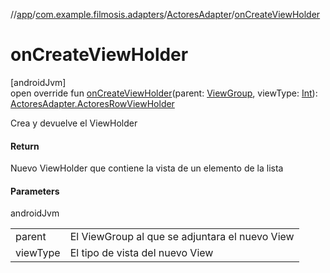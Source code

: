 //[app](../../../index.md)/[com.example.filmosis.adapters](../index.md)/[ActoresAdapter](index.md)/[onCreateViewHolder](on-create-view-holder.md)

# onCreateViewHolder

[androidJvm]\
open override fun [onCreateViewHolder](on-create-view-holder.md)(parent: [ViewGroup](https://developer.android.com/reference/kotlin/android/view/ViewGroup.html), viewType: [Int](https://kotlinlang.org/api/latest/jvm/stdlib/kotlin/-int/index.html)): [ActoresAdapter.ActoresRowViewHolder](-actores-row-view-holder/index.md)

Crea y devuelve el ViewHolder

#### Return

Nuevo ViewHolder que contiene la vista de un elemento de la lista

#### Parameters

androidJvm

| | |
|---|---|
| parent | El ViewGroup al que se adjuntara el nuevo View |
| viewType | El tipo de vista del nuevo View |
